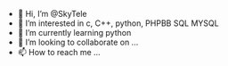 - 👋 Hi, I’m @SkyTele
- 👀 I’m interested in c, C++, python, PHPBB SQL MYSQL
- 🌱 I’m currently learning python
- 💞️ I’m looking to collaborate on ...
- 📫 How to reach me ...

<!---
SkyTele/SkyTele is a ✨ special ✨ repository because its `README.md` (this file) appears on your GitHub profile.
You can click the Preview link to take a look at your changes.
--->
